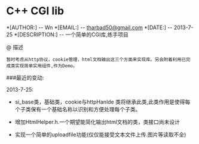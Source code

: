 C++ CGI lib
=============

*[AUTHOR:] -- Wn
*[EMAIL:] -- tharbad50@gmail.com
*[DATE:] -- 2013-7-25
*[DESCRIPTION:] --  一个简单的CGI库,练手项目
           

@ 描述

	暂时考虑从http协议，cookie管理，html文档输出这三个方面来实现库。另会附着利用已完成类实现简单实用组件,作为Demo。


###最近的变动:

2013-7-25: 

- si_base类，基础类，cookie与httpHanlde 类将继承此类,此类作用是使得每个子类保有一个基础名称以识别和方便处理每个子类。

- 增加HtmlHelper.h.一个期望能简化输出html文档的类，类接口尚未设计
    
- 实现一个简单的uploadfile功能(仅仅能接受文本文件上传.图片等读取不全)


